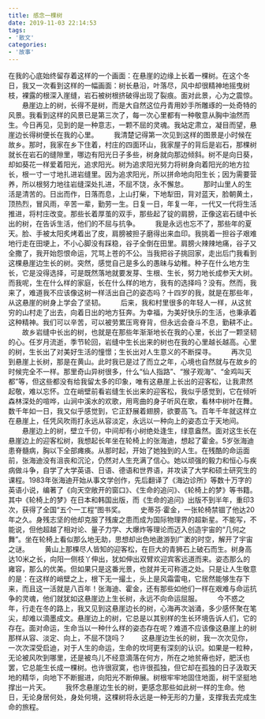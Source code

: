 ```yaml
---
title: 感念一棵树
date: 2019-11-03 22:14:53
tags: 
- '散文'
categories:
- '故事'
---
```


在我的心底始终留存着这样的一个画面：在悬崖的边缘上长着一棵树。在这个冬日，我又一次看到这样的一幅画面：树长悬沿，叶落尽，风中却很精神地摇曳树枝，裸露的根深入崖缝，岩石被树根挤破得出现了裂痕。面对此景，心为之震惊。 
　　悬崖边上的树，长得不是树，而是大自然这位丹青用妙手所雕琢的一处奇特的风景。我看到这样的风景已是第三次了，每一次心里都有一种敬意从胸中油然而生。今日再见，见到的是一种意志，一颗不屈的灵魂。我站定肃立，凝目而望，悬崖边长得树便长在我的心里。 
　　我清楚记得第一次见到这样的图景是小时候在故乡。那时，我家在乡下住着，村庄的四面环山，我家屋子的背后是岩石，那棵树就长在岩石的缝隙里，哪边有阳光日子多些，树身就向那边倾斜。树不是向日葵，却如葵花一样爱着阳光，追求阳光。树为追求阳光努力将树身向着阳光的地方拉长，根一寸一寸地扎进岩缝里。因为追求阳光，所以拼命地向阳生长；因为需要营养，所以根努力地往岩缝深处扎进，不屈不饶，永不懈怠。 
　　那时山里人的生活是清苦的。日出而作，日落而息，上山打柴，下地犁田，背对蓝天，脸朝黄土，顶热烈，冒风雨，辛苦一辈，勤劳一生。日复一日，年复一年，一代又一代将生活推进，将村庄改变。那些长着厚茧的双手，那些起了锭的肩膀，正像这岩石缝中长出的树，在告诉生活，他们的不屈与抗争。 
　　我是永远也忘不了，那些年的夏天。脸、手被太阳炙烤着出了皮，肩膀被担子磨得出来血印。我挑着一担谷子艰难地行走在田埂上，不小心脚没有踩稳，谷子全倒在田里。肩膀火辣辣地痛，谷子又全撒了，我开始怨恨命运，咒骂上苍的不公。当我把谷子挑回家，走出后门我看到这棵悬崖边生长的树。突然，感觉自己是多么的愚昧与幼稚。种子在什么地方生长，它是没得选择，可是既然落地就要发芽、生根、生长，努力地长成参天大树。而我呢，生在什么样的家庭，长在什么样的地方，我有的选择吗？没有。然而，我来了，难道我不应该像这树一样活出自己的姿态吗？十四岁的我，就是在那些年，从这悬崖的树身上学会了坚韧。 
　　后来，我和村里很多的年轻人一样，从这贫穷的山村走了出去，向着日出的地方狂奔。为幸福，为美好快乐的生活，也秉承着这种精神。我们可以辛苦，可以被劳累压弯脊背，但永远会奋斗不息，勤耕不止。 
　　故乡岩缝中长出的树，也就是在那些年渐渐地长在我的心里，长出了一颗坚韧的心。任岁月流逝，季节轮回，岩缝中生长出来的树也在我的心里越长越高。心里的树，生长出了对美好生活的憧憬；生长出对人生意义的不断探寻。 
　　再次见到悬崖上长树，那是在黄山。此时我已是过了而立之年，心境也自然就与在故乡的时候完全不一样。那里奇山异树很多，什么“仙人指路”、“猴子观海”、“金鸡叫天都”等，但这些都没有给我留太多的印象，唯有这悬崖上长出的迎客松，让我肃然起敬，难以忘怀。立在峭壁前看岩缝生长出来的迎客松，我似乎感觉到，它在倾听森林深处的喧哗，山涧中溪水的欢歌，用弯曲的身子听风在歌，看林中树叶在舞。数千年如一日，我又似乎感觉到，它正舒展着翅膀，欲要高飞。百年千年就这样立在悬崖上，任凭风吹雨打永远从容淡定，永远以一种向上的姿态立于天地间。 
　　悬崖边上的树，壁立千仞，中间却有小树绝处逢生，绿意盎然。面对这生长在悬崖边上的迎客松树，我想起长年坐在轮椅上的张海迪，想起了霍金。5岁张海迪患脊髓病，胸以下全部瘫痪。从那时起，开始了她独到的人生。在残酷的命运面前，张海迪没有沮丧和沉沦，仍然对人生充满了信心。她以顽强的毅力和恒心与疾病做斗争，自学了大学英语、日语、德语和世界语，并攻读了大学和硕士研究生的课程。1983年张海迪开始从事文学创作，先后翻译了《海边诊所》等数十万字的英语小说，编著了《向天空敞开的窗口》、《生命的追问》、《轮椅上的梦》等书籍。其中《轮椅上的梦》在日本和韩国出版，而《生命的追问》出版不到半年，重印3次，获得了全国“五个一工程”图书奖。 
　　史蒂芬·霍金，一张轮椅禁锢了他达20年之久。身残志坚的他却克服了残废之患而成为国际物理界的超新星。不能写，不能说，但他超越了相对论、量子力学、大爆炸等理论而迈入创造宇宙的“几何之舞”。坐在轮椅上看似那么地无助，思想却出色地遨游到广袤的时空，解开了宇宙之谜。 
　　黄山上那棵尽人皆知的迎客松，在巨大的青狮石上破石而生。树身高达10米之长，向阳一侧枝丫伸出，犹如伸出双臂欢迎宾客远道而来。姿态那么的雍容，那么的优美。但如果只是这番光景，也就并无可称道之处。只是让人生敬意的是：在这样的峭壁之上，根下无一撮土，头上是风霜雷电，它居然能够生存下来，而且这一活就是八百年！张海迪、霍金，还有那些如他们一样在艰难与命运抗争的灵魂，他们就犹如这悬崖边上生长树，永远不向命运屈服。 
　　今不惑之年，行走在冬的路上，我又见到这悬崖边长的树，心海再次汹涌，多少感怀聚在笔尖，却难以滴墨成文。悬崖边上的树，它总是以其别样的生长环境告诉人们，它的存在。面对命运，生命当以一种什么样的姿态存在呢？难道不应该像这悬崖上的树那样从容、淡定、向上，不屈不饶吗？ 
　　这悬崖边生长的树，我一次次见你，一次次深受启迪，对于人生的命运，生命的坎坷更有深刻的认识。如果是一粒种，无论被风吹到哪里，还是被鸟儿不经意滴落在何方，所在之地贫瘠也好，肥沃也罢，它总能生长成一棵树。也许很寂寞，也许很孤独，但它却在孤独的日子汲取天地的精华，向地下不断掘进，向阳光不断伸展。树根牢牢地固住地面，树干坚挺地撑出一片天。 
　　我怀念悬崖边生长的树，更感念那些如此树一样的生命。他日，无论身居何处，身处何境，这棵树将永远是一种无形的力量，支撑我去完成生命的旅程。 
